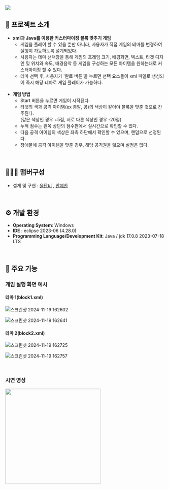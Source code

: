 ![](https://capsule-render.vercel.app/api?type=waving&color=auto&height=170&text=Catch%20Mind%20🖌️&textColor=ffffff&fontSize=50&animation=twinkling&section=header)

## 🚩 프로젝트 소개
- **xml과 Java를 이용한 커스터마이징 블록 맞추기 게임**
  - 게임을 플레이 할 수 있을 뿐만 아니라, 사용자가 직접 게임의 테마를 변경하여 실행이 가능하도록 설계되었다.
  - 사용자는 테마 선택창을 통해 게임의 프레임 크기, 배경화면, 텍스트, 타겟 디자인 및 위치와 속도, 배경음악 등 게임을 구성하는 모든 아이템을 원하는대로 커스터마이징 할 수 있다.
  - 테마 선택 후, 사용자가 '완료 버튼'을 누르면 선택 요소들이 xml 파일로 생성되어 즉시 해당 테마로 게임 플레이가 가능하다.
  <br>
- **게임 방법**
  - Start 버튼을 누르면 게임이 시작된다.
  - 타겟의 색과 공격 아이템(ex 총알, 공)의 색상이 같아야 블록을 맞춘 것으로 간주된다.
    <br>
    (같은 색상인 경우 +5점, 서로 다른 색상인 경우 -20점)
  - 누적 점수는 왼쪽 상단의 점수판에서 실시간으로 확인할 수 있다.
  - 다음 공격 아이템의 색상은 좌측 하단에서 확인할 수 있으며, 랜덤으로 선정된다.
  - 장애물에 공격 아이템을 맞춘 경우, 해당 공격권을 잃으며 실점은 없다.
<br>

## 🧑‍🤝‍🧑 맴버구성
 - 설계 및 구현 : [윤단비](https://github.com/yoondanbi) , [안예찬]()

<br>

 ## ⚙️ 개발 환경
- **Operating System**: Windows
- **IDE** : eclipse 2023-06 (4.28.0)
- **Programming Language/Development Kit**: Java / jdk 17.0.8 2023-07-18 LTS
<br>

## 💝 주요 기능
### 게임 실행 화면 예시
#### 테마 1(block1.xml)
![스크린샷 2024-11-19 162602](https://github.com/user-attachments/assets/4215afb7-d271-4fe0-8993-cb18b86cae88)

![스크린샷 2024-11-19 162641](https://github.com/user-attachments/assets/df27f74c-e1bf-4d9c-959f-fce9d33162b3)

#### 테마 2(block2.xml)
![스크린샷 2024-11-19 162725](https://github.com/user-attachments/assets/ac71fe99-a873-4a5c-a19f-099563686553)

![스크린샷 2024-11-19 162757](https://github.com/user-attachments/assets/a3e3fb64-2db2-4d41-bd41-4d680e47b8fb)

<br>

### 시연 영상
<a href="https://youtu.be/7Q98TVJNKnA" target="_blank"> 
  <img src="https://github.com/user-attachments/assets/6d086dbf-e18c-4eea-9db1-b0782d28d9c0" width="300"> </a> 
</details>

<br>
